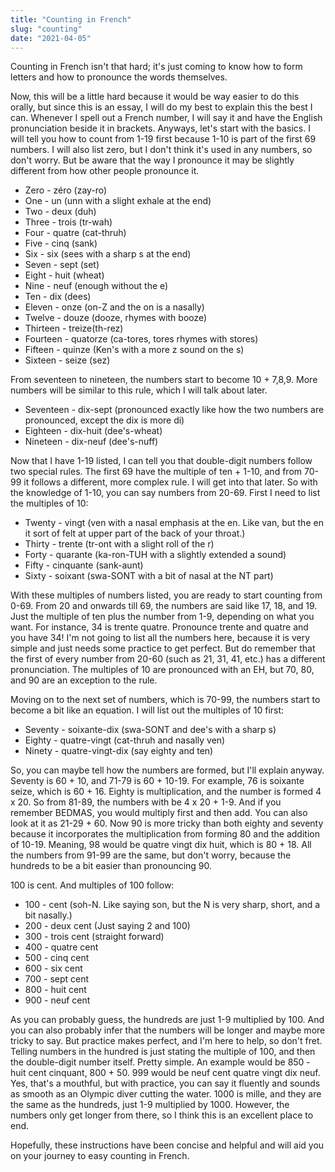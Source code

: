 ```yaml
---
title: "Counting in French"
slug: "counting"
date: "2021-04-05"
---
```


Counting in French isn't that hard; it's just coming to know how to form letters and how to pronounce the words themselves.

Now, this will be a little hard because it would be way easier to do this orally, but since this is an essay, I will do my best to explain this the best I can. Whenever I spell out a French number, I will say it and have the English pronunciation beside it in brackets. Anyways, let's start with the basics.
I will tell you how to count from 1-19 first because 1-10 is part of the first 69 numbers. I will also list zero, but I don't think it's used in any numbers, so don't worry. But be aware that the way I pronounce it may be slightly different from how other people pronounce it.

- Zero - zéro (zay-ro)
- One - un (unn with a slight exhale at the end)
- Two - deux (duh)
- Three - trois (tr-wah)
- Four - quatre (cat-thruh)
- Five - cinq (sank)
- Six - six (sees with a sharp s at the end)
- Seven - sept (set)
- Eight - huit (wheat)
- Nine - neuf (enough without the e)
- Ten - dix (dees)
- Eleven - onze (on-Z and the on is a nasally)
- Twelve - douze (dooze, rhymes with booze)
- Thirteen - treize(th-rez)
- Fourteen - quatorze (ca-tores, tores rhymes with stores)
- Fifteen - quinze (Ken's with a more z sound on the s)
- Sixteen - seize (sez)

From seventeen to nineteen, the numbers start to become 10 + 7,8,9. More numbers will be similar to this rule, which I will talk about later.

- Seventeen - dix-sept (pronounced exactly like how the two numbers are pronounced, except the dix is more di)
- Eighteen - dix-huit (dee's-wheat)
- Nineteen - dix-neuf (dee's-nuff)

Now that I have 1-19 listed, I can tell you that double-digit numbers follow two special rules. The first 69 have the multiple of ten + 1-10, and from 70-99 it follows a different, more complex rule. I will get into that later. So with the knowledge of 1-10, you can say numbers from 20-69. 
First I need to list the multiples of 10:

- Twenty - vingt (ven with a nasal emphasis at the en. Like van, but the en it sort of felt at upper part of the back of your throat.)
- Thirty - trente (tr-ont with a slight roll of the r)
- Forty - quarante (ka-ron-TUH with a slightly extended a sound)
- Fifty - cinquante (sank-aunt)
- Sixty - soixant (swa-SONT with a bit of nasal at the NT part)

With these multiples of numbers listed, you are ready to start counting from 0-69. From 20 and onwards till 69, the numbers are said like 17, 18, and 19. Just the multiple of ten plus the number from 1-9, depending on what you want. For instance, 34 is trente quatre. Pronounce trente and quatre and you have 34! I'm not going to list all the numbers here, because it is very simple and just needs some practice to get perfect. But do remember that the first of every number from 20-60 (such as 21, 31, 41, etc.) has a different pronunciation. The multiples of 10 are pronounced with an EH, but 70, 80, and 90 are an exception to the rule.

Moving on to the next set of numbers, which is 70-99, the numbers start to become a bit like an equation. I will list out the multiples of 10 first:

- Seventy - soixante-dix (swa-SONT and dee's with a sharp s)
- Eighty -  quatre-vingt (cat-thruh and nasally ven)
- Ninety - quatre-vingt-dix (say eighty and ten)

So, you can maybe tell how the numbers are formed, but I'll explain anyway. Seventy is 60 + 10, and 71-79 is 60 + 10-19. For example, 76 is soixante seize, which is 60 + 16. Eighty is multiplication, and the number is formed 4 x 20. So from 81-89, the numbers with be 4 x 20 + 1-9. And if you remember BEDMAS, you would multiply first and then add. You can also look at it as 21-29 + 60. Now 90 is more tricky than both eighty and seventy because it incorporates the multiplication from forming 80 and the addition of 10-19. Meaning, 98 would be quatre vingt dix huit, which is 80 + 18. All the numbers from 91-99 are the same, but don't worry, because the hundreds to be a bit easier than pronouncing 90. 

100 is cent. And multiples of 100 follow:

- 100 - cent (soh-N. Like saying son, but the N is very sharp, short, and a bit nasally.)
- 200 - deux cent (Just saying 2 and 100)
- 300 - trois cent (straight forward)
- 400 - quatre cent
- 500 - cinq cent
- 600 - six cent
- 700 - sept cent
- 800 - huit cent
- 900 - neuf cent

As you can probably guess, the hundreds are just 1-9 multiplied by 100. And you can also probably infer that the numbers will be longer and maybe more tricky to say. But practice makes perfect, and I'm here to help, so don't fret. Telling numbers in the hundred is just stating the multiple of 100, and then the double-digit number itself. Pretty simple. An example would be 850 - huit cent cinquant, 800 + 50. 999 would be neuf cent quatre vingt dix neuf. Yes, that's a mouthful, but with practice, you can say it fluently and sounds as smooth as an Olympic diver cutting the water. 1000 is mille, and they are the same as the hundreds, just 1-9 multiplied by 1000. However, the numbers only get longer from there, so I think this is an excellent place to end.

Hopefully, these instructions have been concise and helpful and will aid you on your journey to easy counting in French.
